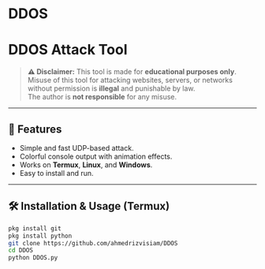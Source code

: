 # DDOS


# DDOS Attack Tool

> **⚠️ Disclaimer:** This tool is made for **educational purposes only**.  
> Misuse of this tool for attacking websites, servers, or networks without permission is **illegal** and punishable by law.  
> The author is **not responsible** for any misuse.

---

## 📌 Features
- Simple and fast UDP-based attack.
- Colorful console output with animation effects.
- Works on **Termux**, **Linux**, and **Windows**.
- Easy to install and run.

---

## 🛠️ Installation & Usage (Termux)

```bash
pkg install git
pkg install python
git clone https://github.com/ahmedrizvisiam/DDOS
cd DDOS
python DDOS.py
